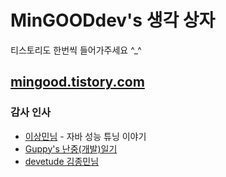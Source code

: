 # MinGOODdev's 생각 상자
티스토리도 한번씩 들어가주세요 ^_^<br/>
## [mingood.tistory.com](http://mingood.tistory.com/)

### 감사 인사
* [이상민님](http://tuning-java.com/) - 자바 성능 튜닝 이야기
* [Guppy's 난중(개발)일기](https://wckhg89.github.io/)
* [devetude 김종민님](https://github.com/devetude)